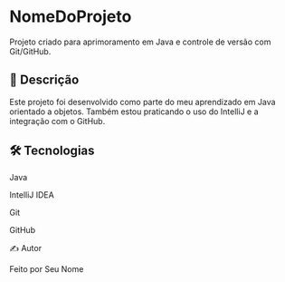 # NomeDoProjeto

Projeto criado para aprimoramento em Java e controle de versão com Git/GitHub.

## 📘 Descrição

Este projeto foi desenvolvido como parte do meu aprendizado em Java orientado a objetos. Também estou praticando o uso do IntelliJ e a integração com o GitHub.

## 🛠️ Tecnologias

Java

IntelliJ IDEA

Git

GitHub

✍️ Autor

Feito por Seu Nome